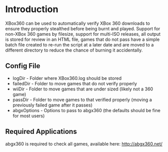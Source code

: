 # Introduction #

XBox360 can be used to automatically verify XBox 360 downloads to ensure they properly stealthed before being burnt and played. Support for non-XBox 360 games by filesize, support for multi-ISO releases, all output is stored for review in an HTML file, games that do not pass have a simple batch file created to re-run the script at a later date and are moved to a different directory to reduce the chance of burning it accidentally.


## Config File ##

  * logDir - Folder where XBox360.log should be stored
  * failedDir - Folder to move games that do not verify properly
  * wiiDir - Folder to move games that are under sized (likely not a 360 game)
  * passDir - Folder to move games to that verified properly (moving a previously failed game after it passes)
  * abgxOptions - Options to pass to abgx360 (the defaults should be fine for most users)

## Required Applications ##
abgx360 is required to check all games, available here: http://abgx360.net/